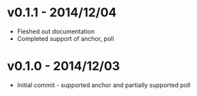# v0.1.1 - 2014/12/04

* Fleshed out documentation
* Completed support of anchor, poll

# v0.1.0 - 2014/12/03

* Initial commit - supported anchor and partially supported poll
